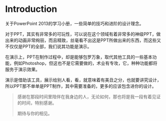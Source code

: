 # Introduction

关于PowerPoint 2013的学习小册，一些简单的技巧和进阶的设计理念。

对于PPT，其实有非常多的可玩性，可以说在这个领域有着非常多的神级PPT，做出来的动画非常绚丽，而且精致，丝毫看不出这是PPT所做出来的东西，而这些又不仅仅是PPT的全部，我们说其功能是演示。

在演示上，PPT在制作过程中，却是能够包罗万象，取代其他工具的一些基本功能，例如Photoshop，但这也不是它需要做的，术业有专攻，它，种种功能都将服务于演示效果。

演示是借助该工具，展示给别人看，看，就意味着有美丑之分，也就要讲究设计，所以PPT那不单单是PPT制作，其中需要准备的，更多的应该包含进你的设计。

> 感谢在那段时间里陪伴在我身边的人，无论如何，那也将是我一段有着见证的时间，特别感谢。
>
> 期待与你的相见。

